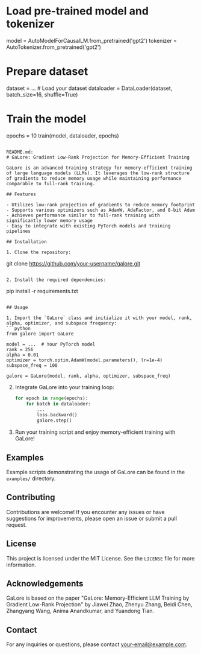 
# Load pre-trained model and tokenizer
model = AutoModelForCausalLM.from_pretrained('gpt2')
tokenizer = AutoTokenizer.from_pretrained('gpt2')

# Prepare dataset
dataset = ...  # Load your dataset
dataloader = DataLoader(dataset, batch_size=16, shuffle=True)

# Train the model
epochs = 10
train(model, dataloader, epochs)
```

README.md:
# GaLore: Gradient Low-Rank Projection for Memory-Efficient Training

GaLore is an advanced training strategy for memory-efficient training of large language models (LLMs). It leverages the low-rank structure of gradients to reduce memory usage while maintaining performance comparable to full-rank training.

## Features

- Utilizes low-rank projection of gradients to reduce memory footprint
- Supports various optimizers such as AdamW, AdaFactor, and 8-bit Adam
- Achieves performance similar to full-rank training with significantly lower memory usage
- Easy to integrate with existing PyTorch models and training pipelines

## Installation

1. Clone the repository:
   ```
   git clone https://github.com/your-username/galore.git
   ```

2. Install the required dependencies:
   ```
   pip install -r requirements.txt
   ```

## Usage

1. Import the `GaLore` class and initialize it with your model, rank, alpha, optimizer, and subspace frequency:
   ```python
   from galore import GaLore
   
   model = ...  # Your PyTorch model
   rank = 256
   alpha = 0.01
   optimizer = torch.optim.AdamW(model.parameters(), lr=1e-4)
   subspace_freq = 100
   
   galore = GaLore(model, rank, alpha, optimizer, subspace_freq)
   ```

2. Integrate GaLore into your training loop:
   ```python
   for epoch in range(epochs):
       for batch in dataloader:
           ...
           loss.backward()
           galore.step()
   ```

3. Run your training script and enjoy memory-efficient training with GaLore!

## Examples

Example scripts demonstrating the usage of GaLore can be found in the `examples/` directory.

## Contributing

Contributions are welcome! If you encounter any issues or have suggestions for improvements, please open an issue or submit a pull request.

## License

This project is licensed under the MIT License. See the `LICENSE` file for more information.

## Acknowledgements

GaLore is based on the paper "GaLore: Memory-Efficient LLM Training by Gradient Low-Rank Projection" by Jiawei Zhao, Zhenyu Zhang, Beidi Chen, Zhangyang Wang, Anima Anandkumar, and Yuandong Tian.

## Contact

For any inquiries or questions, please contact [your-email@example.com](mailto:your-email@example.com).